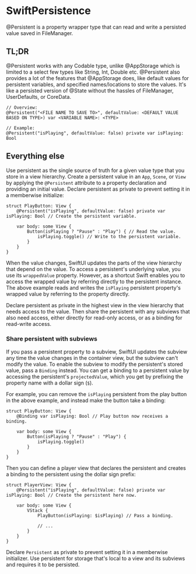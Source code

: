 # SwiftPersistence

@Persistent is a property wrapper type that can read and write a persisted value saved in FileManager.

## TL;DR
@Persistent works with any Codable type, unlike @AppStorage which is limited to a select few types like String, Int, Double etc.
@Persistent also provides a lot of the features that @AppStorage does, like default values for persistent variables, and specified names/locations to store the values.
It's like a persisted version of @State without the hassles of FileManager, UserDefaults, or CoreData.

    // Overview:
    @Persistent("<FILE NAME TO SAVE TO>", defaultValue: <DEFAULT VALUE BASED ON TYPE>) var <VARIABLE NAME>: <TYPE>

    // Example:
    @Persistent("isPlaying", defaultValue: false) private var isPlaying: Bool

## Everything else
Use persistent as the single source of truth for a given value type that you
store in a view hierarchy. Create a persistent value in an ``App``, ``Scene``,
or ``View`` by applying the `@Persistent` attribute to a property declaration
and providing an initial value. Declare persistent as private to prevent setting
it in a memberwise initialize:

    struct PlayButton: View {
        @Persistent("isPlaying", defaultValue: false) private var isPlaying: Bool // Create the persistent variable.

        var body: some View {
            Button(isPlaying ? "Pause" : "Play") { // Read the value.
                isPlaying.toggle() // Write to the persistent variable.
            }
        }
    }

When the value changes, SwiftUI updates the parts of the view hierarchy that depend on the value.
To access a persistent's underlying value, you use its ``wrappedValue`` property.
However, as a shortcut Swift enables you to access the wrapped value by
referring directly to the persistent instance. The above example reads and
writes the `isPlaying` persistent property's wrapped value by referring to the
property directly.

Declare persistent as private in the highest view in the view hierarchy that
needs access to the value. Then share the persistent with any subviews that also
need access, either directly for read-only access, or as a binding for
read-write access.

### Share persistent with subviews

If you pass a persistent property to a subview, SwiftUI updates the subview
any time the value changes in the container view, but the subview can't
modify the value. To enable the subview to modify the persistent's stored value,
pass a ``Binding`` instead. You can get a binding to a persistent value by
accessing the persistent's ``projectedValue``, which you get by prefixing the
property name with a dollar sign (`$`).

For example, you can remove the `isPlaying` persistent from the play button in
the above example, and instead make the button take a binding:

    struct PlayButton: View {
        @Binding var isPlaying: Bool // Play button now receives a binding.

        var body: some View {
            Button(isPlaying ? "Pause" : "Play") {
                isPlaying.toggle()
            }
        }
    }

Then you can define a player view that declares the persistent and creates a
binding to the persistent using the dollar sign prefix:

    struct PlayerView: View {
        @Persistent("isPlaying", defaultValue: false) private var isPlaying: Bool // Create the persistent here now.

        var body: some View {
            VStack {
                PlayButton(isPlaying: $isPlaying) // Pass a binding.

                // ...
            }
        }
    }

Declare ``Persistent`` as private to prevent setting it in a memberwise initializer.
Use persistent for storage that's local to a view and its subviews and requires it to be persisted.
